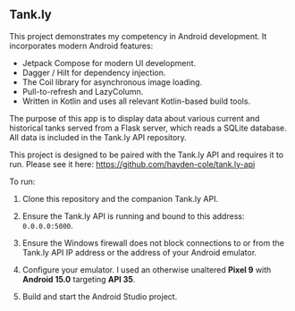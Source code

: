 ## Tank.ly

This project demonstrates my competency in Android development. It incorporates modern Android features:
- Jetpack Compose for modern UI development.
- Dagger / Hilt for dependency injection.
- The Coil library for asynchronous image loading.
- Pull-to-refresh and LazyColumn.
- Written in Kotlin and uses all relevant Kotlin-based build tools.

The purpose of this app is to display data about various current and historical tanks served from a Flask server, which reads a SQLite database. All data is included in the Tank.ly API repository.

This project is designed to be paired with the Tank.ly API and requires it to run. Please see it here:
https://github.com/hayden-cole/tank.ly-api 

To run:

1. Clone this repository and the companion Tank.ly API.
2. Ensure the Tank.ly API is running and bound to this address: `0.0.0.0:5000`.
3. Ensure the Windows firewall does not block connections to or from the Tank.ly API IP address or the address of your Android emulator.
4. Configure your emulator. I used an otherwise unaltered **Pixel 9** with **Android 15.0** targeting **API 35**.

5. Build and start the Android Studio project.